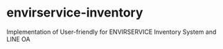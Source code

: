 # envirservice-inventory
Implementation of User-friendly for ENVIRSERVICE Inventory System and LINE OA 
